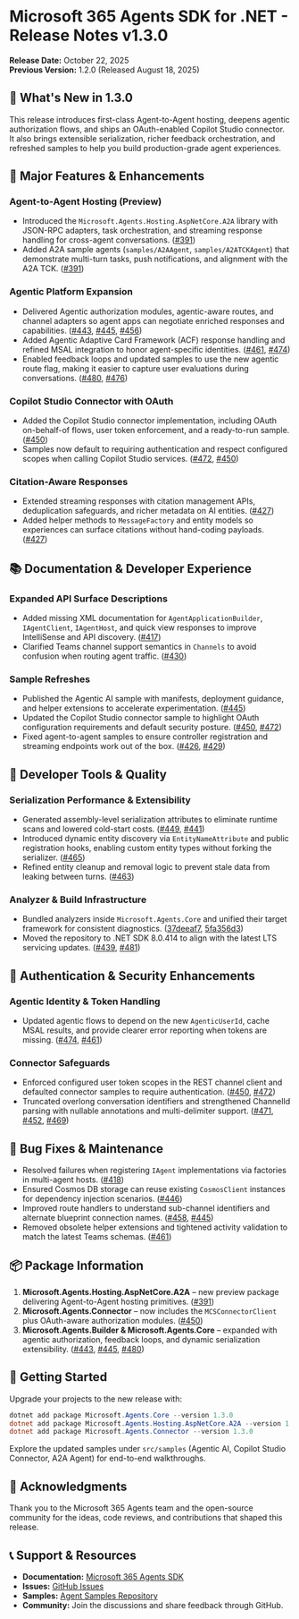 # Microsoft 365 Agents SDK for .NET - Release Notes v1.3.0

**Release Date:** October 22, 2025  
**Previous Version:** 1.2.0 (Released August 18, 2025)

## 🎉 What's New in 1.3.0

This release introduces first-class Agent-to-Agent hosting, deepens agentic authorization flows, and ships an OAuth-enabled Copilot Studio connector. It also brings extensible serialization, richer feedback orchestration, and refreshed samples to help you build production-grade agent experiences.

## 🚀 Major Features & Enhancements

### Agent-to-Agent Hosting (Preview)
- Introduced the `Microsoft.Agents.Hosting.AspNetCore.A2A` library with JSON-RPC adapters, task orchestration, and streaming response handling for cross-agent conversations. ([#391](https://github.com/microsoft/Agents-for-net/pull/391))
- Added A2A sample agents (`samples/A2AAgent`, `samples/A2ATCKAgent`) that demonstrate multi-turn tasks, push notifications, and alignment with the A2A TCK. ([#391](https://github.com/microsoft/Agents-for-net/pull/391))

### Agentic Platform Expansion
- Delivered Agentic authorization modules, agentic-aware routes, and channel adapters so agent apps can negotiate enriched responses and capabilities. ([#443](https://github.com/microsoft/Agents-for-net/pull/443), [#445](https://github.com/microsoft/Agents-for-net/pull/445), [#456](https://github.com/microsoft/Agents-for-net/pull/456))
- Added Agentic Adaptive Card Framework (ACF) response handling and refined MSAL integration to honor agent-specific identities. ([#461](https://github.com/microsoft/Agents-for-net/pull/461), [#474](https://github.com/microsoft/Agents-for-net/pull/474))
- Enabled feedback loops and updated samples to use the new agentic route flag, making it easier to capture user evaluations during conversations. ([#480](https://github.com/microsoft/Agents-for-net/pull/480), [#476](https://github.com/microsoft/Agents-for-net/pull/476))

### Copilot Studio Connector with OAuth
- Added the Copilot Studio connector implementation, including OAuth on-behalf-of flows, user token enforcement, and a ready-to-run sample. ([#450](https://github.com/microsoft/Agents-for-net/pull/450))
- Samples now default to requiring authentication and respect configured scopes when calling Copilot Studio services. ([#472](https://github.com/microsoft/Agents-for-net/pull/472), [#450](https://github.com/microsoft/Agents-for-net/pull/450))

### Citation-Aware Responses
- Extended streaming responses with citation management APIs, deduplication safeguards, and richer metadata on AI entities. ([#427](https://github.com/microsoft/Agents-for-net/pull/427))
- Added helper methods to `MessageFactory` and entity models so experiences can surface citations without hand-coding payloads. ([#427](https://github.com/microsoft/Agents-for-net/pull/427))

## 📚 Documentation & Developer Experience

### Expanded API Surface Descriptions
- Added missing XML documentation for `AgentApplicationBuilder`, `IAgentClient`, `IAgentHost`, and quick view responses to improve IntelliSense and API discovery. ([#417](https://github.com/microsoft/Agents-for-net/pull/417))
- Clarified Teams channel support semantics in `Channels` to avoid confusion when routing agent traffic. ([#430](https://github.com/microsoft/Agents-for-net/pull/430))

### Sample Refreshes
- Published the Agentic AI sample with manifests, deployment guidance, and helper extensions to accelerate experimentation. ([#445](https://github.com/microsoft/Agents-for-net/pull/445))
- Updated the Copilot Studio connector sample to highlight OAuth configuration requirements and default security posture. ([#450](https://github.com/microsoft/Agents-for-net/pull/450), [#472](https://github.com/microsoft/Agents-for-net/pull/472))
- Fixed agent-to-agent samples to ensure controller registration and streaming endpoints work out of the box. ([#426](https://github.com/microsoft/Agents-for-net/pull/426), [#429](https://github.com/microsoft/Agents-for-net/pull/429))

## 🔧 Developer Tools & Quality

### Serialization Performance & Extensibility
- Generated assembly-level serialization attributes to eliminate runtime scans and lowered cold-start costs. ([#449](https://github.com/microsoft/Agents-for-net/pull/449), [#441](https://github.com/microsoft/Agents-for-net/pull/441))
- Introduced dynamic entity discovery via `EntityNameAttribute` and public registration hooks, enabling custom entity types without forking the serializer. ([#465](https://github.com/microsoft/Agents-for-net/pull/465))
- Refined entity cleanup and removal logic to prevent stale data from leaking between turns. ([#463](https://github.com/microsoft/Agents-for-net/pull/463))

### Analyzer & Build Infrastructure
- Bundled analyzers inside `Microsoft.Agents.Core` and unified their target framework for consistent diagnostics. ([37deeaf7](https://github.com/microsoft/Agents-for-net/commit/37deeaf7f2be0ea13cb02c45e2c13451d5ebf593), [5fa356d3](https://github.com/microsoft/Agents-for-net/commit/5fa356d3f31942f7ce06107b809b65f900a3f609))
- Moved the repository to .NET SDK 8.0.414 to align with the latest LTS servicing updates. ([#439](https://github.com/microsoft/Agents-for-net/pull/439), [#481](https://github.com/microsoft/Agents-for-net/pull/481))

## 🔐 Authentication & Security Enhancements

### Agentic Identity & Token Handling
- Updated agentic flows to depend on the new `AgenticUserId`, cache MSAL results, and provide clearer error reporting when tokens are missing. ([#474](https://github.com/microsoft/Agents-for-net/pull/474), [#461](https://github.com/microsoft/Agents-for-net/pull/461))

### Connector Safeguards
- Enforced configured user token scopes in the REST channel client and defaulted connector samples to require authentication. ([#450](https://github.com/microsoft/Agents-for-net/pull/450), [#472](https://github.com/microsoft/Agents-for-net/pull/472))
- Truncated overlong conversation identifiers and strengthened ChannelId parsing with nullable annotations and multi-delimiter support. ([#471](https://github.com/microsoft/Agents-for-net/pull/471), [#452](https://github.com/microsoft/Agents-for-net/pull/452), [#469](https://github.com/microsoft/Agents-for-net/pull/469))

## 🐛 Bug Fixes & Maintenance

- Resolved failures when registering `IAgent` implementations via factories in multi-agent hosts. ([#418](https://github.com/microsoft/Agents-for-net/pull/418))
- Ensured Cosmos DB storage can reuse existing `CosmosClient` instances for dependency injection scenarios. ([#446](https://github.com/microsoft/Agents-for-net/pull/446))
- Improved route handlers to understand sub-channel identifiers and alternate blueprint connection names. ([#458](https://github.com/microsoft/Agents-for-net/pull/458), [#445](https://github.com/microsoft/Agents-for-net/pull/445))
- Removed obsolete helper extensions and tightened activity validation to match the latest Teams schemas. ([#461](https://github.com/microsoft/Agents-for-net/pull/461))

## 📦 Package Information

1. **Microsoft.Agents.Hosting.AspNetCore.A2A** – new preview package delivering Agent-to-Agent hosting primitives. ([#391](https://github.com/microsoft/Agents-for-net/pull/391))
2. **Microsoft.Agents.Connector** – now includes the `MCSConnectorClient` plus OAuth-aware authorization modules. ([#450](https://github.com/microsoft/Agents-for-net/pull/450))
3. **Microsoft.Agents.Builder & Microsoft.Agents.Core** – expanded with agentic authorization, feedback loops, and dynamic serialization extensibility. ([#443](https://github.com/microsoft/Agents-for-net/pull/443), [#445](https://github.com/microsoft/Agents-for-net/pull/445), [#480](https://github.com/microsoft/Agents-for-net/pull/480))

## 🚀 Getting Started

Upgrade your projects to the new release with:

```powershell
dotnet add package Microsoft.Agents.Core --version 1.3.0
dotnet add package Microsoft.Agents.Hosting.AspNetCore.A2A --version 1.3.0
dotnet add package Microsoft.Agents.Connector --version 1.3.0
```

Explore the updated samples under `src/samples` (Agentic AI, Copilot Studio Connector, A2A Agent) for end-to-end walkthroughs.

## 🙏 Acknowledgments

Thank you to the Microsoft 365 Agents team and the open-source community for the ideas, code reviews, and contributions that shaped this release.

## 📞 Support & Resources

- **Documentation:** [Microsoft 365 Agents SDK](https://aka.ms/agents)
- **Issues:** [GitHub Issues](https://github.com/microsoft/Agents-for-net/issues)
- **Samples:** [Agent Samples Repository](https://github.com/microsoft/Agents)
- **Community:** Join the discussions and share feedback through GitHub.
